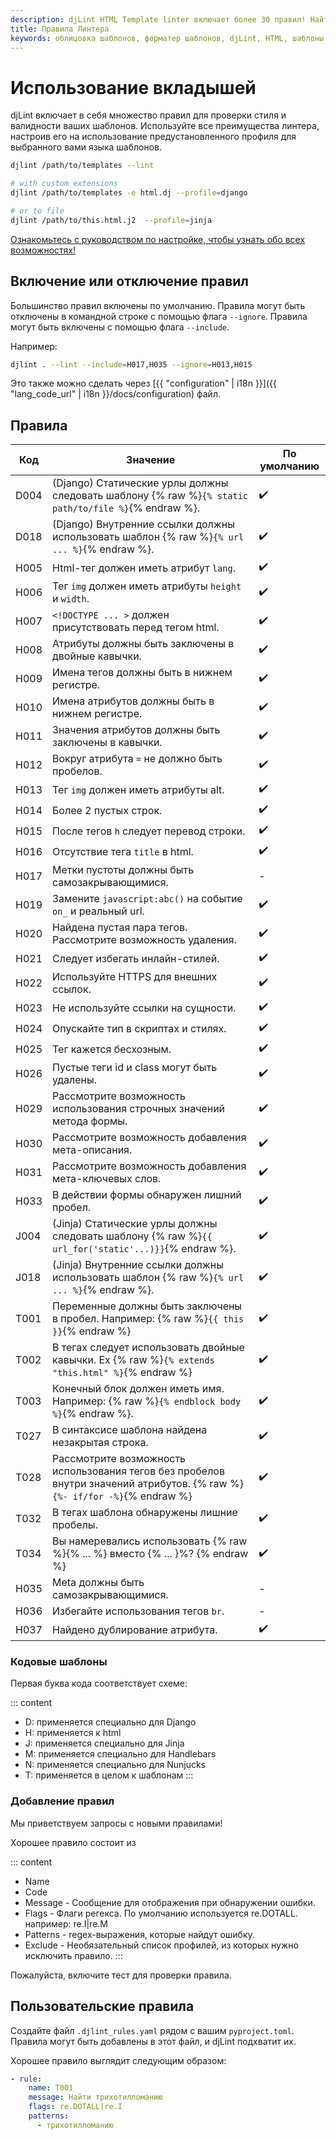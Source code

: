 ```yaml
---
description: djLint HTML Template linter включает более 30 правил! Найти определения можно здесь. Легко расширить, включив пользовательские правила!
title: Правила Линтера
keywords: облицовка шаблонов, форматер шаблонов, djLint, HTML, шаблоны, форматер, линтер, использование, правила
---
```


# Использование вкладышей

djLint включает в себя множество правил для проверки стиля и валидности ваших шаблонов. Используйте все преимущества линтера, настроив его на использование предустановленного профиля для выбранного вами языка шаблонов.

```bash
djlint /path/to/templates --lint

# with custom extensions
djlint /path/to/templates -e html.dj --profile=django

# or to file
djlint /path/to/this.html.j2  --profile=jinja
```

<div class="box notification is-info is-light">
    <span class="icon is-large"><i class="fas fa-2x fa-circle-arrow-right"></i></span><div class="my-auto ml-3 is-inline-block"><a href="/ru/docs/configuration/">Ознакомьтесь с руководством по настройке, чтобы узнать обо всех возможностях!</a></div>
</div>

## Включение или отключение правил

Большинство правил включены по умолчанию. Правила могут быть отключены в командной строке с помощью флага `--ignore`. Правила могут быть включены с помощью флага `--include`.

Например:

```bash
djlint . --lint --include=H017,H035 --ignore=H013,H015
```

Это также можно сделать через [{{ "configuration" | i18n }}]({{ "lang_code_url" | i18n }}/docs/configuration) файл.

## Правила

| Код  | Значение                                                                                                                  | По умолчанию |
| ---- | ------------------------------------------------------------------------------------------------------------------------- | ------------ |
| D004 | (Django) Статические урлы должны следовать шаблону {% raw %}`{% static path/to/file %}`{% endraw %}.                      | ✔️           |
| D018 | (Django) Внутренние ссылки должны использовать шаблон {% raw %}`{% url ... %}`{% endraw %}.                               | ✔️           |
| H005 | Html-тег должен иметь атрибут `lang`.                                                                                     | ✔️           |
| H006 | Тег `img` должен иметь атрибуты `height` и `width`.                                                                       | ✔️           |
| H007 | `<!DOCTYPE ... >` должен присутствовать перед тегом html.                                                                 | ✔️           |
| H008 | Атрибуты должны быть заключены в двойные кавычки.                                                                         | ✔️           |
| H009 | Имена тегов должны быть в нижнем регистре.                                                                                | ✔️           |
| H010 | Имена атрибутов должны быть в нижнем регистре.                                                                            | ✔️           |
| H011 | Значения атрибутов должны быть заключены в кавычки.                                                                       | ✔️           |
| H012 | Вокруг атрибута `=` не должно быть пробелов.                                                                              | ✔️           |
| H013 | Тег `img` должен иметь атрибуты alt.                                                                                      | ✔️           |
| H014 | Более 2 пустых строк.                                                                                                     | ✔️           |
| H015 | После тегов `h` следует перевод строки.                                                                                   | ✔️           |
| H016 | Отсутствие тега `title` в html.                                                                                           | ✔️           |
| H017 | Метки пустоты должны быть самозакрывающимися.                                                                             | -            |
| H019 | Замените `javascript:abc()` на событие `on_` и реальный url.                                                              | ✔️           |
| H020 | Найдена пустая пара тегов. Рассмотрите возможность удаления.                                                              | ✔️           |
| H021 | Следует избегать инлайн-стилей.                                                                                           | ✔️           |
| H022 | Используйте HTTPS для внешних ссылок.                                                                                     | ✔️           |
| H023 | Не используйте ссылки на сущности.                                                                                        | ✔️           |
| H024 | Опускайте тип в скриптах и стилях.                                                                                        | ✔️           |
| H025 | Тег кажется бесхозным.                                                                                                    | ✔️           |
| H026 | Пустые теги id и class могут быть удалены.                                                                                | ✔️           |
| H029 | Рассмотрите возможность использования строчных значений метода формы.                                                     | ✔️           |
| H030 | Рассмотрите возможность добавления мета-описания.                                                                         | ✔️           |
| H031 | Рассмотрите возможность добавления мета-ключевых слов.                                                                    | ✔️           |
| H033 | В действии формы обнаружен лишний пробел.                                                                                 | ✔️           |
| J004 | (Jinja) Статические урлы должны следовать шаблону {% raw %}`{{ url_for('static'...)}}`{% endraw %}.                       | ✔️           |
| J018 | (Jinja) Внутренние ссылки должны использовать шаблон {% raw %}`{% url ... %}`{% endraw %}.                                | ✔️           |
| T001 | Переменные должны быть заключены в пробел. Например: {% raw %}`{{ this }}`{% endraw %}                                    | ✔️           |
| T002 | В тегах следует использовать двойные кавычки. Ex {% raw %}`{% extends "this.html" %}`{% endraw %}                         | ✔️           |
| T003 | Конечный блок должен иметь имя. Например: {% raw %}`{% endblock body %}`{% endraw %}.                                     | ✔️           |
| T027 | В синтаксисе шаблона найдена незакрытая строка.                                                                           | ✔️           |
| T028 | Рассмотрите возможность использования тегов без пробелов внутри значений атрибутов. {% raw %}`{%- if/for -%}`{% endraw %} | ✔️           |
| T032 | В тегах шаблона обнаружены лишние пробелы.                                                                                | ✔️           |
| T034 | Вы намеревались использовать {% raw %}{% ... %} вместо {% ... }%?  {% endraw %}                                           | ✔️           |
| H035 | Meta должны быть самозакрывающимися.                                                                                      | -            |
| H036 | Избегайте использования тегов `br`.                                                                                       | -            |
| H037 | Найдено дублирование атрибута.                                                                                            | ✔️           |

### Кодовые шаблоны

Первая буква кода соответствует схеме:

::: content

- D: применяется специально для Django
- H: применяется к html
- J: применяется специально для Jinja
- M: применяется специально для Handlebars
- N: применяется специально для Nunjucks
- T: применяется в целом к шаблонам
  :::

### Добавление правил

Мы приветствуем запросы с новыми правилами!

Хорошее правило состоит из

::: content

- Name
- Code
- Message - Сообщение для отображения при обнаружении ошибки.
- Flags - Флаги регекса. По умолчанию используется re.DOTALL. например: re.I|re.M
- Patterns - regex-выражения, которые найдут ошибку.
- Exclude - Необязательный список профилей, из которых нужно исключить правило.
  :::

Пожалуйста, включите тест для проверки правила.

## Пользовательские правила

Создайте файл `.djlint_rules.yaml` рядом с вашим `pyproject.toml`. Правила могут быть добавлены в этот файл, и djLint подхватит их.

Хорошее правило выглядит следующим образом:

```yaml
- rule:
    name: T001
    message: Найти трихотилломанию
    flags: re.DOTALL|re.I
    patterns:
      - трихотилломанию
```
